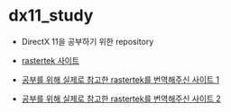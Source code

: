 # dx11_study
- DirectX 11을 공부하기 위한 repository
- [rastertek 사이트](http://www.rastertek.com/dx11tut01.html)
- [공부를 위해 실제로 참고한 rastertek를 번역해주신 사이트 1](https://copynull.tistory.com/category/DirectX%2011/Basic?page=1)

- [공부를 위해 실제로 참고한 rastertek를 번역해주신 사이트 2](https://ppparkje.tistory.com/category/%EA%B0%95%EC%A2%8C%EB%B2%88%EC%97%AD/DirectX%2011)
